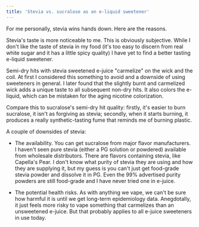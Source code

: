```yaml
---
title: 'Stevia vs. sucralose as an e-liquid sweetener'
---
```


For me personally, stevia wins hands down. Here are the reasons.

Stevia's taste is more noticeable to me. This is obviously subjective. While I don't like the taste of stevia in my food (it's too easy to discern from real white sugar and it has a little spicy quality) I have yet to find a better tasting e-liquid sweetener.

Semi-dry hits with stevia sweetened e-juice "carmelize" on the wick and the coil. At first I considered this something to avoid and a downside of using sweeteners in general. I later found that the slightly burnt and carmelized wick adds a unique taste to all subsequent non-dry hits. It also colors the e-liquid, which can be mistaken for the aging nicotine colorization.

Compare this to sucralose's semi-dry hit quality: firstly, it's easier to burn sucralose, it isn't as forgiving as stevia; secondly, when it starts burning, it produces a really synthetic-tasting fume that reminds me of burning plastic.

A couple of downsides of stevia:

- The availability. You can get sucralose from major flavor manufacturers. I haven't seen pure stevia (either a PG solution or powdered) available from wholesale distributors. There are flavors containing stevia, like Capella's Pear. I don't know what purity of stevia they are using and how they are supplying it, but my guess is you can't just get food-grade stevia powder and dissolve it in PG. Even the 99% advertised purity powders are still food-grade and I have never tried one in e-juice.

- The potential health risks. As with anything we vape, we can't be sure how harmful it is until we get long-term epidemiology data. Anegdotally, it just feels more risky to vape something that carmelizes than an unsweetened e-juice. But that probably applies to all e-juice sweeteners in use today.